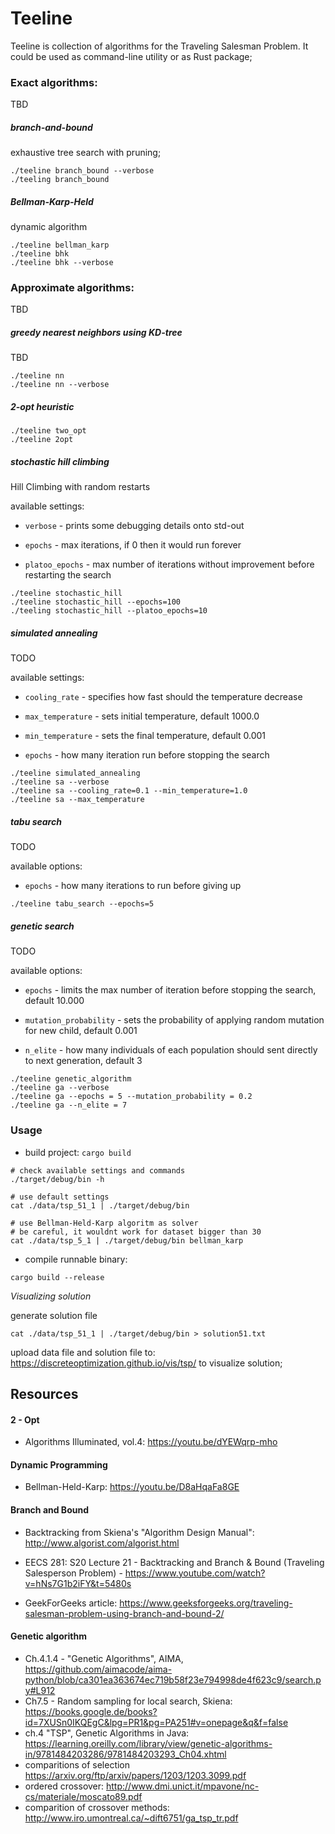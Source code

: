 # Teeline

Teeline is collection of algorithms for the Traveling Salesman Problem.
It could be used as command-line utility or as Rust package;

### Exact algorithms:

TBD

##### branch-and-bound

exhaustive tree search with pruning;

```
./teeline branch_bound --verbose
./teeling branch_bound
```

##### Bellman-Karp-Held

dynamic algorithm

```
./teeline bellman_karp
./teeline bhk
./teeline bhk --verbose
```

### Approximate algorithms:

TBD

##### greedy nearest neighbors using KD-tree

TBD

```
./teeline nn
./teeline nn --verbose
```

##### 2-opt heuristic

```
./teeline two_opt
./teeline 2opt
```

##### stochastic hill climbing

Hill Climbing with random restarts

available settings:

* `verbose` - prints some debugging details onto std-out

* `epochs` - max iterations, if 0 then it would run forever

* `platoo_epochs` - max number of iterations without improvement before restarting the search

```
./teeline stochastic_hill
./teeline stochastic_hill --epochs=100
./teeling stochastic_hill --platoo_epochs=10
```

##### simulated annealing

TODO

available settings:

* `cooling_rate` - specifies how fast should the temperature decrease

* `max_temperature` - sets initial temperature, default 1000.0

* `min_temperature` - sets the final temperature, default 0.001

* `epochs` - how many iteration run before stopping the search

```
./teeline simulated_annealing
./teeline sa --verbose
./teeline sa --cooling_rate=0.1 --min_temperature=1.0
./teeline sa --max_temperature
```

##### tabu search

TODO

available options:

* `epochs` - how many iterations to run before giving up

```
./teeline tabu_search --epochs=5
```

##### genetic search

TODO

available options:

* `epochs` - limits the max number of iteration before stopping the search, default 10.000

* `mutation_probability` - sets the probability of applying random mutation for new child, default 0.001

* `n_elite` - how many individuals of each population should sent directly to next generation, default 3

```
./teeline genetic_algorithm
./teeline ga --verbose
./teeline ga --epochs = 5 --mutation_probability = 0.2
./teeline ga --n_elite = 7
```

### Usage

* build project: `cargo build`

```
# check available settings and commands
./target/debug/bin -h

# use default settings
cat ./data/tsp_51_1 | ./target/debug/bin

# use Bellman-Held-Karp algoritm as solver
# be careful, it wouldnt work for dataset bigger than 30
cat ./data/tsp_5_1 | ./target/debug/bin bellman_karp
```

* compile runnable binary:

```
cargo build --release
```


*Visualizing solution*


generate solution file

```
cat ./data/tsp_51_1 | ./target/debug/bin > solution51.txt
```

upload data file and solution file to:
https://discreteoptimization.github.io/vis/tsp/ to visualize solution;

## Resources

#### 2 - Opt

* Algorithms Illuminated, vol.4: https://youtu.be/dYEWqrp-mho

#### Dynamic Programming

* Bellman-Held-Karp: https://youtu.be/D8aHqaFa8GE

#### Branch and Bound

* Backtracking from Skiena's "Algorithm Design Manual": http://www.algorist.com/algorist.html
* EECS 281: S20 Lecture 21 - Backtracking and Branch & Bound (Traveling Salesperson Problem) - https://www.youtube.com/watch?v=hNs7G1b2iFY&t=5480s

* GeekForGeeks article: https://www.geeksforgeeks.org/traveling-salesman-problem-using-branch-and-bound-2/

#### Genetic algorithm
* Ch.4.1.4 - "Genetic Algorithms", AIMA, https://github.com/aimacode/aima-python/blob/ca301ea363674ec719b58f23e794998de4f623c9/search.py#L912
* Ch7.5 - Random sampling for local search, Skiena: https://books.google.de/books?id=7XUSn0IKQEgC&lpg=PR1&pg=PA251#v=onepage&q&f=false
* ch.4 "TSP", Genetic Algorithms in Java: https://learning.oreilly.com/library/view/genetic-algorithms-in/9781484203286/9781484203293_Ch04.xhtml
* comparitions of selection https://arxiv.org/ftp/arxiv/papers/1203/1203.3099.pdf
* ordered crossover: http://www.dmi.unict.it/mpavone/nc-cs/materiale/moscato89.pdf
* comparition of crossover methods: http://www.iro.umontreal.ca/~dift6751/ga_tsp_tr.pdf


